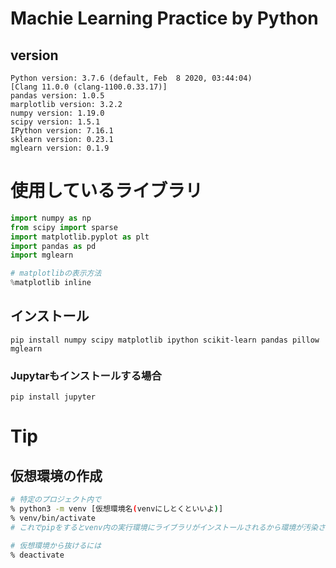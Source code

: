 # Machie Learning Practice by Python

## version

```
Python version: 3.7.6 (default, Feb  8 2020, 03:44:04) 
[Clang 11.0.0 (clang-1100.0.33.17)]
pandas version: 1.0.5
marplotlib version: 3.2.2
numpy version: 1.19.0
scipy version: 1.5.1
IPython version: 7.16.1
sklearn version: 0.23.1
mglearn version: 0.1.9
```

# 使用しているライブラリ

```python
import numpy as np
from scipy import sparse
import matplotlib.pyplot as plt
import pandas as pd
import mglearn

# matplotlibの表示方法
%matplotlib inline
```

## インストール

```
pip install numpy scipy matplotlib ipython scikit-learn pandas pillow mglearn
```

### Jupytarもインストールする場合

```
pip install jupyter
```

# Tip
## 仮想環境の作成

```bash
# 特定のプロジェクト内で
% python3 -m venv [仮想環境名(venvにしとくといいよ)]
% venv/bin/activate
# これでpipをするとvenv内の実行環境にライブラリがインストールされるから環境が汚染されない!

# 仮想環境から抜けるには
% deactivate
```